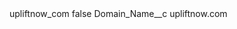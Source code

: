 <?xml version="1.0" encoding="UTF-8"?>
<CustomMetadata xmlns="http://soap.sforce.com/2006/04/metadata" xmlns:xsi="http://www.w3.org/2001/XMLSchema-instance" xmlns:xsd="http://www.w3.org/2001/XMLSchema">
    <label>upliftnow_com</label>
    <protected>false</protected>
    <values>
        <field>Domain_Name__c</field>
        <value xsi:type="xsd:string">upliftnow.com</value>
    </values>
</CustomMetadata>

